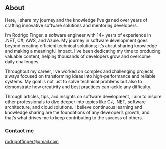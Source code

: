 ## About

Here, I share my journey and the knowledge I’ve gained over years of crafting innovative software solutions and mentoring developers.

I’m Rodrigo Finger, a software engineer with 14+ years of experience in .NET, C#, AWS, and Azure. My journey in software development goes beyond creating efficient technical solutions; it’s about sharing knowledge and making a meaningful impact. I’ve been dedicating my time to producing valuable content, helping thousands of developers grow and overcome daily challenges.

Throughout my career, I’ve worked on complex and challenging projects, always focused on transforming ideas into high-performance and reliable systems. My goal is not just to solve technical problems but also to demonstrate how creativity and best practices can tackle any difficulty.

Through articles, tips, and insights on software development, I aim to inspire other professionals to dive deeper into topics like C#, .NET, software architecture, and cloud solutions. I believe continuous learning and knowledge sharing are the foundations of any developer’s growth, and that’s what drives me to keep contributing to the success of others.

### Contact me

[rodrigoffinger@gmail.com](mailto:rodrigoffinger@gmail.com)